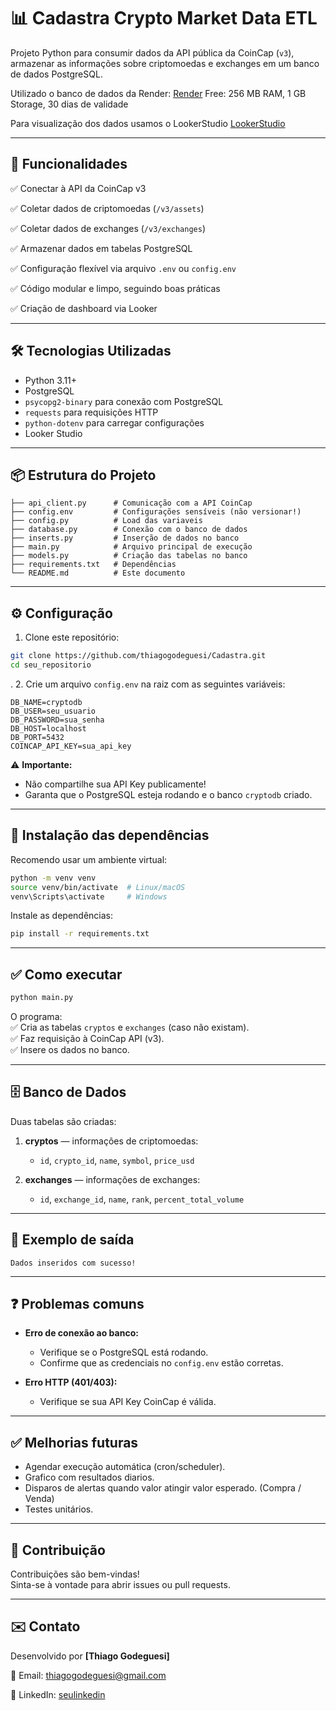 
# 📊 Cadastra Crypto Market Data ETL

Projeto Python para consumir dados da API pública da CoinCap (`v3`), armazenar as informações sobre criptomoedas e exchanges em um banco de dados PostgreSQL.

Utilizado o banco de dados da Render: [Render](https://render.com/)
Free: 256 MB RAM, 1 GB Storage, 30 dias de validade

Para visualização dos dados usamos o LookerStudio
[LookerStudio](https://lookerstudio.google.com/reporting/af63fcde-cec5-4a9d-8e8f-1032879b0f85)

---

## 🚀 Funcionalidades

✅ Conectar à API da CoinCap v3

✅ Coletar dados de criptomoedas (`/v3/assets`)  

✅ Coletar dados de exchanges (`/v3/exchanges`)  

✅ Armazenar dados em tabelas PostgreSQL  

✅ Configuração flexível via arquivo `.env` ou `config.env`  

✅ Código modular e limpo, seguindo boas práticas  

✅ Criação de dashboard via Looker

---

## 🛠️ Tecnologias Utilizadas

- Python 3.11+
- PostgreSQL
- `psycopg2-binary` para conexão com PostgreSQL
- `requests` para requisições HTTP
- `python-dotenv` para carregar configurações
- Looker Studio

---

## 📦 Estrutura do Projeto

```plaintext
├── api_client.py      # Comunicação com a API CoinCap
├── config.env         # Configurações sensíveis (não versionar!)
├── config.py          # Load das variaveis
├── database.py        # Conexão com o banco de dados
├── inserts.py         # Inserção de dados no banco
├── main.py            # Arquivo principal de execução
├── models.py          # Criação das tabelas no banco
├── requirements.txt   # Dependências
└── README.md          # Este documento
```

---

## ⚙️ Configuração

1. Clone este repositório:

```bash
git clone https://github.com/thiagogodeguesi/Cadastra.git
cd seu_repositorio
```

.
2. Crie um arquivo `config.env` na raiz com as seguintes variáveis:

```env
DB_NAME=cryptodb
DB_USER=seu_usuario
DB_PASSWORD=sua_senha
DB_HOST=localhost
DB_PORT=5432
COINCAP_API_KEY=sua_api_key
```

⚠️ **Importante:**  

- Não compartilhe sua API Key publicamente!  
- Garanta que o PostgreSQL esteja rodando e o banco `cryptodb` criado.

---

## 🐍 Instalação das dependências

Recomendo usar um ambiente virtual:  

```bash
python -m venv venv
source venv/bin/activate  # Linux/macOS
venv\Scripts\activate     # Windows
```

Instale as dependências:  

```bash
pip install -r requirements.txt
```

---

## ✅ Como executar

```bash
python main.py
```

O programa:  
✅ Cria as tabelas `cryptos` e `exchanges` (caso não existam).  
✅ Faz requisição à CoinCap API (v3).  
✅ Insere os dados no banco.

---

## 🗄️ Banco de Dados

Duas tabelas são criadas:

1. **cryptos** — informações de criptomoedas:  
   - `id`, `crypto_id`, `name`, `symbol`, `price_usd`

2. **exchanges** — informações de exchanges:  
   - `id`, `exchange_id`, `name`, `rank`, `percent_total_volume`

---

## 📄 Exemplo de saída

```plaintext
Dados inseridos com sucesso!
```

---

## ❓ Problemas comuns

- **Erro de conexão ao banco:**  
  - Verifique se o PostgreSQL está rodando.  
  - Confirme que as credenciais no `config.env` estão corretas.

- **Erro HTTP (401/403):**  
  - Verifique se sua API Key CoinCap é válida.

---

## ✅ Melhorias futuras

- Agendar execução automática (cron/scheduler).  
- Grafico com resultados diarios.  
- Disparos de alertas quando valor atingir valor esperado. (Compra / Venda)
- Testes unitários.  

---

## 🤝 Contribuição

Contribuições são bem-vindas!  
Sinta-se à vontade para abrir issues ou pull requests.

---

## ✉️ Contato

Desenvolvido por **[Thiago Godeguesi]**  

📧 Email: [thiagogodeguesi@gmail.com](mailto:thiagogodeguesi@gmail.com)  

🔗 LinkedIn: [seulinkedin](https://www.linkedin.com/in/thiagogodeguesi/)
